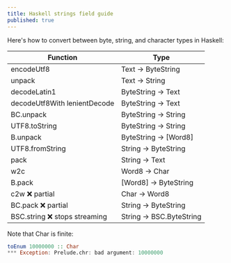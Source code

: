 ```yaml
---
title: Haskell strings field guide
published: true
---
```


Here's how to convert between byte, string, and character types in Haskell:

|Function                      |Type                    |
|------------------------------|------------------------|
|encodeUtf8                    |Text -> ByteString      |
|unpack                        |Text -> String          |
|decodeLatin1                  |ByteString -> Text      |
|decodeUtf8With lenientDecode  |ByteString -> Text      |
|BC.unpack                     |ByteString -> String    |
|UTF8.toString                 |ByteString -> String    |
|B.unpack                      |ByteString -> [Word8]   |
|UTF8.fromString               |String -> ByteString    |
|pack                          |String -> Text          |
|w2c                           |Word8 -> Char           |
|B.pack                        |[Word8] -> ByteString   |
|c2w ❌ partial                |Char -> Word8           |
|BC.pack ❌ partial            |String -> ByteString    |
|BSC.string ❌ stops streaming |String -> BSC.ByteString|

Note that Char is finite:

```haskell
toEnum 10000000 :: Char
*** Exception: Prelude.chr: bad argument: 10000000
```
